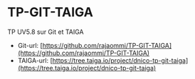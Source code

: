 # TP-GIT-TAIGA
TP UV5.8 sur Git et TAIGA

* Git-url: [https://github.com/rajaommi/TP-GIT-TAIGA](https://github.com/rajaommi/TP-GIT-TAIGA)
* TAIGA-url: [https://tree.taiga.io/project/dnico-tp-git-taiga](https://tree.taiga.io/project/dnico-tp-git-taiga)
